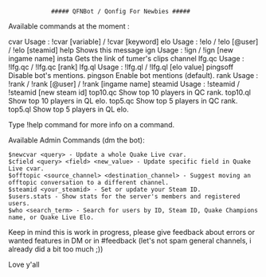 				##### QFNBot / Qonfig For Newbies #####

Available commands at the moment : 

  cvar     Usage : !cvar [variable] / !cvar [keyword]
  elo      Usage : !elo / !elo [@user] / !elo [steamid]
  help     Shows this message
  ign      Usage : !ign / !ign [new ingame name]
  insta    Gets the link of tumer's clips channel
  lfg.qc   Usage : !lfg.qc / !lfg.qc [rank]
  lfg.ql   Usage : !lfg.ql / !lfg.ql [elo value]
  pingsoff Disable bot's mentions.
  pingson  Enable bot mentions (default).
  rank     Usage : !rank / !rank [@user] / !rank [ingame name]
  steamid  Usage : !steamid / !steamid [new steam id]
  top10.qc Show top 10 players in QC rank.
  top10.ql Show top 10 players in QL elo.
  top5.qc  Show top 5 players in QC rank.
  top5.ql  Show top 5 players in QL elo.

Type !help command for more info on a command.


Available Admin Commands (dm the bot):

	$newcvar <query> - Update a whole Quake Live cvar.
	$cfield <query> <field> <new_value> - Update specific field in Quake Live cvar.
	$offtopic <source_channel> <destination_channel> - Suggest moving an offtopic conversation to a different channel.
	$steamid <your_steamid> - Set or update your Steam ID.
	$users.stats - Show stats for the server's members and registered users.
	$who <search_term> - Search for users by ID, Steam ID, Quake Champions name, or Quake Live Elo.

Keep in mind this is work in progress, please give feedback about errors or wanted features in DM or in #feedback (let's not spam general channels, i already did a bit too much ;))


Love y'all
